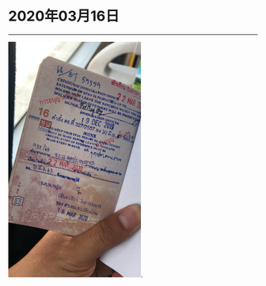 # 2020年03月16日
***
[![img20200316](/photo/202003/IMG_9637.png)](/photo/202003/IMG_9637.jpg "IMG_9637.jpg").
